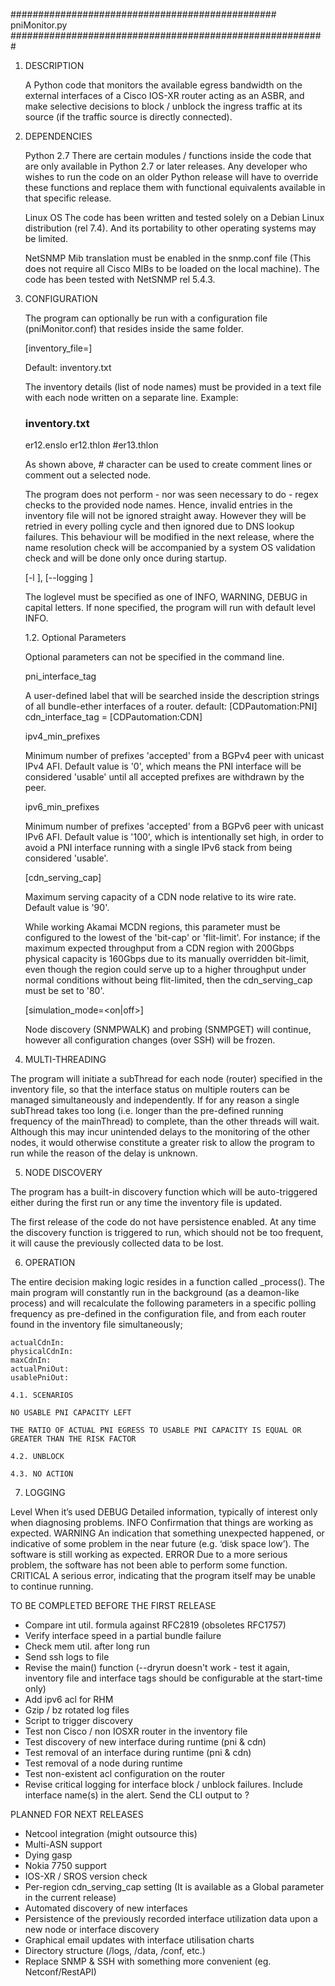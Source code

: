 ################################################ pniMonitor.py #########################################################

1. DESCRIPTION

    A Python code that monitors the available egress bandwidth on the external interfaces of a Cisco IOS-XR router
    acting as an ASBR, and make selective decisions to block / unblock the ingress traffic at its source (if the traffic
    source is directly connected).


2. DEPENDENCIES

    Python 2.7
    There are certain modules / functions inside the code that are only available in Python 2.7 or later releases. Any
    developer who wishes to run the code on an older Python release will have to override these functions and replace
    them with functional equivalents available in that specific release.

    Linux OS
    The code has been written and tested solely on a Debian Linux distribution (rel 7.4). And its portability to other
    operating systems may be limited.

    NetSNMP
    Mib translation must be enabled in the snmp.conf file (This does not require all Cisco MIBs to be loaded on the
    local machine).
    The code has been tested with NetSNMP rel 5.4.3.


3. CONFIGURATION

    The program can optionally be run with a configuration file (pniMonitor.conf) that resides inside the same folder.

    [inventory_file=<filename>]

    Default: inventory.txt

    The inventory details (list of node names) must be provided in a text file with each node written on a separate
    line. Example:

    ### inventory.txt ###
    er12.enslo
    er12.thlon
    #er13.thlon

    As shown above, # character can be used to create comment lines or comment out a selected node.

    The program does not perform - nor was seen necessary to do - regex checks to the provided node names. Hence,
    invalid entries in the inventory file will not be ignored straight away. However they will be retried in every
    polling cycle and then ignored due to DNS lookup failures. This behaviour will be modified in the next release,
    where the name resolution check will be accompanied by a system OS validation check and will be done only once
    during startup.

    [-l <loglevel>], [--logging <loglevel>]

    The loglevel must be specified as one of INFO, WARNING, DEBUG in capital letters.
    If none specified, the program will run with default level INFO.

    1.2. Optional Parameters

    Optional parameters can not be specified in the command line.

    pni_interface_tag

    A user-defined label that will be searched inside the description strings of all bundle-ether interfaces of a router.
    default: [CDPautomation:PNI]
    cdn_interface_tag = [CDPautomation:CDN]

    ipv4_min_prefixes

    Minimum number of prefixes 'accepted' from a BGPv4 peer with unicast IPv4 AFI. Default value is '0', which means
    the PNI interface will be considered 'usable' until all accepted prefixes are withdrawn by the peer.

    ipv6_min_prefixes

    Minimum number of prefixes 'accepted' from a BGPv6 peer with unicast IPv6 AFI. Default value is '100', which is
    intentionally set high, in order to avoid a PNI interface running with a single IPv6 stack from being considered
    'usable'.

    [cdn_serving_cap]

    Maximum serving capacity of a CDN node relative to its wire rate. Default value is '90'.

    While working Akamai MCDN regions, this parameter must be configured to the lowest of the 'bit-cap' or 'flit-limit'.
    For instance; if the maximum expected throughput from a CDN region with 200Gbps physical capacity is 160Gbps due to
    its manually overridden bit-limit, even though the region could serve up to a higher throughput under normal
    conditions without being flit-limited, then the cdn_serving_cap must be set to '80'.

    [simulation_mode=<on|off>]

    Node discovery (SNMPWALK) and probing (SNMPGET) will continue, however all configuration changes (over SSH) will
    be frozen.


4. MULTI-THREADING

The program will initiate a subThread for each node (router) specified in the inventory file, so that the interface
status on multiple routers can be managed simultaneously and independently.
If for any reason a single subThread takes too long (i.e. longer than the pre-defined running frequency of the
mainThread) to complete, than the other threads will wait. Although this may incur unintended delays to the monitoring
of the other nodes, it would otherwise constitute a greater risk to allow the program to run while the reason of the
delay is unknown.

5. NODE DISCOVERY

The program has a built-in discovery function which will be auto-triggered either during the first run or any time
the inventory file is updated.

The first release of the code do not have persistence enabled. At any time the discovery function is triggered to run,
which should not be too frequent, it will cause the previously collected data to be lost.


6. OPERATION

The entire decision making logic resides in a function called _process(). The main program will constantly run in the
background (as a deamon-like process) and will recalculate the following parameters in a specific polling frequency
as pre-defined in the configuration file, and from each router found in the inventory file simultaneously;

    actualCdnIn:
    physicalCdnIn:
    maxCdnIn:
    actualPniOut:
    usablePniOut:

    4.1. SCENARIOS

    NO USABLE PNI CAPACITY LEFT

    THE RATIO OF ACTUAL PNI EGRESS TO USABLE PNI CAPACITY IS EQUAL OR GREATER THAN THE RISK FACTOR

    4.2. UNBLOCK

    4.3. NO ACTION

7. LOGGING


Level	    When it’s used
DEBUG	    Detailed information, typically of interest only when diagnosing problems.
INFO	    Confirmation that things are working as expected.
WARNING	    An indication that something unexpected happened, or indicative of some problem in the near future (e.g.
            ‘disk space low’). The software is still working as expected.
ERROR	    Due to a more serious problem, the software has not been able to perform some function.
CRITICAL	A serious error, indicating that the program itself may be unable to continue running.



TO BE COMPLETED BEFORE THE FIRST RELEASE

- Compare int util. formula against RFC2819 (obsoletes RFC1757)
- Verify interface speed in a partial bundle failure
- Check mem util. after long run
- Send ssh logs to file
- Revise the main() function (--dryrun doesn't work - test it again, inventory file and interface tags should be
    configurable at the start-time only)
- Add ipv6 acl for RHM
- Gzip / bz rotated log files
- Script to trigger discovery
- Test non Cisco / non IOSXR router in the inventory file
- Test discovery of new interface during runtime (pni & cdn)
- Test removal of an interface during runtime (pni & cdn)
- Test removal of a node during runtime
- Test non-existent acl configuration on the router
- Revise critical logging for interface block / unblock failures. Include interface name(s) in the alert.
Send the CLI output to ?

PLANNED FOR NEXT RELEASES

- Netcool integration (might outsource this)
- Multi-ASN support
- Dying gasp
- Nokia 7750 support
- IOS-XR / SROS version check
- Per-region cdn_serving_cap setting (It is available as a Global parameter in the current release)
- Automated discovery of new interfaces
- Persistence of the previously recorded interface utilization data upon a new node or interface discovery
- Graphical email updates with interface utilisation charts
- Directory structure (/logs, /data, /conf, etc.)
- Replace SNMP & SSH with something more convenient (eg. Netconf/RestAPI)


